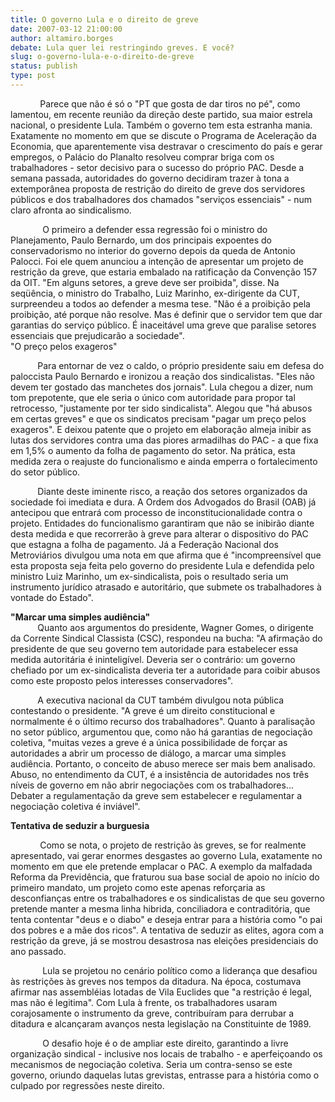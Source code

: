 ```yaml
---
title: O governo Lula e o direito de greve
date: 2007-03-12 21:00:00
author: altamiro.borges
debate: Lula quer lei restringindo greves. E você?
slug: o-governo-lula-e-o-direito-de-greve
status: publish 
type: post
---
```


  
  
            Parece que não é só o "PT que gosta de dar tiros no pé", como lamentou, em recente reunião da direção deste partido, sua maior estrela nacional, o presidente Lula. Também o governo tem esta estranha mania. Exatamente no momento em que se discute o Programa de Aceleração da Economia, que aparentemente visa destravar o crescimento do país e gerar empregos, o Palácio do Planalto resolveu comprar briga com os trabalhadores - setor decisivo para o sucesso do próprio PAC. Desde a semana passada, autoridades do governo decidiram trazer à tona a extemporânea proposta de restrição do direito de greve dos servidores públicos e dos trabalhadores dos chamados "serviços essenciais" - num claro afronta ao sindicalismo.  
  
  
             O primeiro a defender essa regressão foi o ministro do Planejamento, Paulo Bernardo, um dos principais expoentes do conservadorismo no interior do governo depois da queda de Antonio Palocci. Foi ele quem anunciou a intenção de apresentar um projeto de restrição da greve, que estaria embalado na ratificação da Convenção 157 da OIT. "Em alguns setores, a greve deve ser proibida", disse. Na seqüência, o ministro do Trabalho, Luiz Marinho, ex-dirigente da CUT, surpreendeu a todos ao defender a mesma tese. "Não é a proibição pela proibição, até porque não resolve. Mas é definir que o servidor tem que dar garantias do serviço público. É inaceitável uma greve que paralise setores essenciais que prejudicarão a sociedade".   
"O preço pelos exageros"  
  
  
           Para entornar de vez o caldo, o próprio presidente saiu em defesa do paloccista Paulo Bernardo e ironizou a reação dos sindicalistas. "Eles não devem ter gostado das manchetes dos jornais". Lula chegou a dizer, num tom prepotente, que ele seria o único com autoridade para propor tal retrocesso, "justamente por ter sido sindicalista". Alegou que "há abusos em certas greves" e que os sindicatos precisam "pagar um preço pelos exageros". E deixou patente que o projeto em elaboração almeja inibir as lutas dos servidores contra uma das piores armadilhas do PAC - a que fixa em 1,5% o aumento da folha de pagamento do setor. Na prática, esta medida zera o reajuste do funcionalismo e ainda emperra o fortalecimento do setor público.  
  
  
           Diante deste iminente risco, a reação dos setores organizados da sociedade foi imediata e dura. A Ordem dos Advogados do Brasil (OAB) já antecipou que entrará com processo de inconstitucionalidade contra o projeto. Entidades do funcionalismo garantiram que não se inibirão diante desta medida e que recorrerão à greve para alterar o dispositivo do PAC que estagna a folha de pagamento. Já a Federação Nacional dos Metroviários divulgou uma nota em que afirma que é "incompreensível que esta proposta seja feita pelo governo do presidente Lula e defendida pelo ministro Luiz Marinho, um ex-sindicalista, pois o resultado seria um instrumento jurídico atrasado e autoritário, que submete os trabalhadores à vontade do Estado".   
  
  
**"Marcar uma simples audiência"**  
           Quanto aos argumentos do presidente, Wagner Gomes, o dirigente da Corrente Sindical Classista (CSC), respondeu na bucha: "A afirmação do presidente de que seu governo tem autoridade para estabelecer essa medida autoritária é ininteligível. Deveria ser o contrário: um governo chefiado por um ex-sindicalista deveria ter a autoridade para coibir abusos como este proposto pelos interesses conservadores".   
  
  
           A executiva nacional da CUT também divulgou nota pública contestando o presidente. "A greve é um direito constitucional e normalmente é o último recurso dos trabalhadores". Quanto à paralisação no setor público, argumentou que, como não há garantias de negociação coletiva, "muitas vezes a greve é a única possibilidade de forçar as autoridades a abrir um processo de diálogo, a marcar uma simples audiência. Portanto, o conceito de abuso merece ser mais bem analisado. Abuso, no entendimento da CUT, é a insistência de autoridades nos três níveis de governo em não abrir negociações com os trabalhadores... Debater a regulamentação da greve sem estabelecer e regulamentar a negociação coletiva é inviável".  
  
  
**Tentativa de seduzir a burguesia**  
  
  
            Como se nota, o projeto de restrição às greves, se for realmente apresentado, vai gerar enormes desgastes ao governo Lula, exatamente no momento em que ele pretende emplacar o PAC. A exemplo da malfadada Reforma da Previdência, que fraturou sua base social de apoio no início do primeiro mandato, um projeto como este apenas reforçaria as desconfianças entre os trabalhadores e os sindicalistas de que seu governo pretende manter a mesma linha hibrida, conciliadora e contraditória, que tenta contentar "deus e o diabo" e deseja entrar para a história como "o pai dos pobres e a mãe dos ricos". A tentativa de seduzir as elites, agora com a restrição da greve, já se mostrou desastrosa nas eleições presidenciais do ano passado.  
  
  
             Lula se projetou no cenário político como a liderança que desafiou às restrições às greves nos tempos da ditadura. Na época, costumava afirmar nas assembléias lotadas de Vila Euclides que "a restrição é legal, mas não é legitima". Com Lula à frente, os trabalhadores usaram corajosamente o instrumento da greve, contribuíram para derrubar a ditadura e alcançaram avanços nesta legislação na Constituinte de 1989.  
  
  
             O desafio hoje é o de ampliar este direito, garantindo a livre organização sindical - inclusive nos locais de trabalho - e aperfeiçoando os mecanismos de negociação coletiva. Seria um contra-senso se este governo, oriundo daquelas lutas grevistas, entrasse para a história como o culpado por regressões neste direito.  
  

